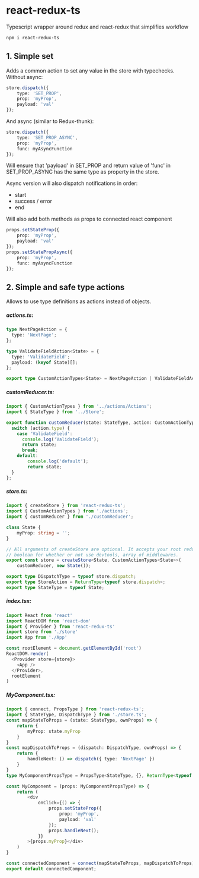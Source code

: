 # react-redux-ts
Typescript wrapper around redux and react-redux that simplifies workflow

```sh
npm i react-redux-ts
```

## 1. Simple set
Adds a common action to set any value in the store with typechecks.
Without async:
```typescript
store.dispatch({
    type: 'SET_PROP',
    prop: 'myProp',
    payload: 'val'
});
```
And async (similar to Redux-thunk):
```typescript
store.dispatch({
    type: 'SET_PROP_ASYNC',
    prop: 'myProp',
    func: myAsyncFunction
});
```
Will ensure that 'payload' in SET_PROP and return value of 'func' in SET_PROP_ASYNC has the same type as property in the store.

Async version will also dispatch notifications in order:
- start
- success / error
- end

Will also add both methods as props to connected react component
```typescript
props.setStateProp({
    prop: 'myProp',
    payload: 'val'
});
props.setStatePropAsync({
    prop: 'myProp',
    func: myAsyncFunction
});
```

## 2. Simple and safe type actions
Allows to use type definitions as actions instead of objects.


##### actions.ts:

```typescript
type NextPageAction = {
  type: 'NextPage';
};

type ValidateFieldAction<State> = {
  type: 'ValidateField';
  payload: (keyof State)[];
};

export type CustomActionTypes<State> = NextPageAction | ValidateFieldAction<State>;
```


##### customReducer.ts:
```typescript
import { CustomActionTypes } from '../actions/Actions';
import { StateType } from '../Store';

export function customReducer(state: StateType, action: CustomActionTypes<StateType>): StateType {
  switch (action.type) {
    case 'ValidateField':
      console.log('ValidateField');
      return state;
      break;
    default:
        console.log('default');
      	return state;
  }
};
```

##### store.ts:
```typescript
import { createStore } from 'react-redux-ts';
import { CustomActionTypes } from './actions';
import { customReducer } from './customReducer';

class State { 
    myProp: string = '';
}

// All arguments of createStore are optional. It accepts your root reducer, initial state, 
// boolean for whether or not use devtools, array of middlewares.
export const store = createStore<State, CustomActionTypes<State>>(
    customReducer, new State());

export type DispatchType = typeof store.dispatch;
export type StoreAction = ReturnType<typeof store.dispatch>;
export type StateType = typeof State;
```


##### index.tsx:
```typescript
import React from 'react'
import ReactDOM from 'react-dom'
import { Provider } from 'react-redux-ts'
import store from './store'
import App from './App'

const rootElement = document.getElementById('root')
ReactDOM.render(
  <Provider store={store}>
    <App />
  </Provider>,
  rootElement
)
```


##### MyComponent.tsx:
```typescript
import { connect, PropsType } from 'react-redux-ts';
import { StateType, DispatchType } from './store.ts';
const mapStateToProps = (state: StateType, ownProps) => {
    return {
        myProp: state.myProp
    }
}
const mapDispatchToProps = (dispatch: DispatchType, ownProps) => {
    return {
        handleNext: () => dispatch({ type: 'NextPage' })
    }
}
type MyComponentPropsType = PropsType<StateType, {}, ReturnType<typeof mapStateToProps>, ReturnType<typeof mapDispatchToProps>>;

const MyComponent = (props: MyComponentPropsType) => {
    return (
        <div
            onClick={() => {
                props.setStateProp({
                    prop: 'myProp',
                    payload: 'val'
                });
                props.handleNext();
            }}
        >{props.myProp}</div>
    )
}

const connectedComponent = connect(mapStateToProps, mapDispatchToProps)(MyComponent);
export default connectedComponent;
```

